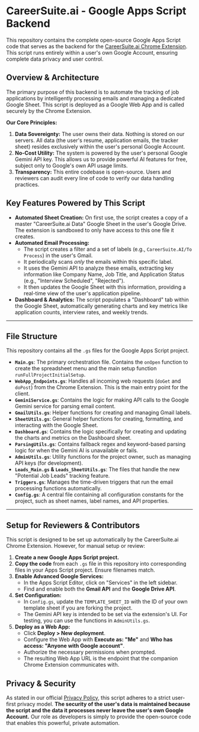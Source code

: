 # CareerSuite.ai - Google Apps Script Backend

This repository contains the complete open-source Google Apps Script code that serves as the backend for the [CareerSuite.ai Chrome Extension](https://[LINK_TO_YOUR_EXTENSION_STORE_PAGE_ONCE_LIVE]). This script runs entirely within a user's own Google Account, ensuring complete data privacy and user control.

## Overview & Architecture

The primary purpose of this backend is to automate the tracking of job applications by intelligently processing emails and managing a dedicated Google Sheet. This script is deployed as a Google Web App and is called securely by the Chrome Extension.

**Our Core Principles:**
1.  **Data Sovereignty:** The user owns their data. Nothing is stored on our servers. All data (the user's resume, application emails, the tracker sheet) resides exclusively within the user's personal Google Account.
2.  **No-Cost Utility:** The system is powered by the user's personal Google Gemini API key. This allows us to provide powerful AI features for free, subject only to Google's own API usage limits.
3.  **Transparency:** This entire codebase is open-source. Users and reviewers can audit every line of code to verify our data handling practices.

## Key Features Powered by This Script

-   **Automated Sheet Creation:** On first use, the script creates a copy of a master "CareerSuite.ai Data" Google Sheet in the user's Google Drive. The extension is sandboxed to only have access to this one file it creates.
-   **Automated Email Processing:**
    -   The script creates a filter and a set of labels (e.g., `CareerSuite.AI/To Process`) in the user's Gmail.
    -   It periodically scans *only* the emails within this specific label.
    -   It uses the Gemini API to analyze these emails, extracting key information like Company Name, Job Title, and Application Status (e.g., "Interview Scheduled", "Rejected").
    -   It then updates the Google Sheet with this information, providing a real-time view of the user's application pipeline.
-   **Dashboard & Analytics:** The script populates a "Dashboard" tab within the Google Sheet, automatically generating charts and key metrics like application counts, interview rates, and weekly trends.

---

## File Structure

This repository contains all the `.gs` files for the Google Apps Script project.

-   **`Main.gs`**: The primary orchestration file. Contains the `onOpen` function to create the spreadsheet menu and the main setup function `runFullProjectInitialSetup`.
-   **`WebApp_Endpoints.gs`**: Handles all incoming web requests (`doGet` and `doPost`) from the Chrome Extension. This is the main entry point for the client.
-   **`GeminiService.gs`**: Contains the logic for making API calls to the Google Gemini service for parsing email content.
-   **`GmailUtils.gs`**: Helper functions for creating and managing Gmail labels.
-   **`SheetUtils.gs`**: General helper functions for creating, formatting, and interacting with the Google Sheet.
-   **`Dashboard.gs`**: Contains the logic specifically for creating and updating the charts and metrics on the Dashboard sheet.
-   **`ParsingUtils.gs`**: Contains fallback regex and keyword-based parsing logic for when the Gemini AI is unavailable or fails.
-   **`AdminUtils.gs`**: Utility functions for the project owner, such as managing API keys (for development).
-   **`Leads_Main.gs` & `Leads_SheetUtils.gs`**: The files that handle the new "Potential Job Leads" tracking feature.
-   **`Triggers.gs`**: Manages the time-driven triggers that run the email processing functions automatically.
-   **`Config.gs`**: A central file containing all configuration constants for the project, such as sheet names, label names, and API properties.

---

## Setup for Reviewers & Contributors

This script is designed to be set up automatically by the CareerSuite.ai Chrome Extension. However, for manual setup or review:

1.  **Create a new Google Apps Script project.**
2.  **Copy the code** from each `.gs` file in this repository into corresponding files in your Apps Script project. Ensure filenames match.
3.  **Enable Advanced Google Services:**
    -   In the Apps Script Editor, click on "Services" in the left sidebar.
    -   Find and enable both the **Gmail API** and the **Google Drive API**.
4.  **Set Configuration:**
    -   In `Config.gs`, update the `TEMPLATE_SHEET_ID` with the ID of your own template sheet if you are forking the project.
    -   The Gemini API key is intended to be set via the extension's UI. For testing, you can use the functions in `AdminUtils.gs`.
5.  **Deploy as a Web App:**
    -   Click **Deploy > New deployment**.
    -   Configure the Web App with **Execute as: "Me"** and **Who has access: "Anyone with Google account"**.
    -   Authorize the necessary permissions when prompted.
    -   The resulting Web App URL is the endpoint that the companion Chrome Extension communicates with.

## Privacy & Security

As stated in our official [Privacy Policy](https://[https://careersuiteai.vercel.app/privacy]), this script adheres to a strict user-first privacy model. **The security of the user's data is maintained because the script and the data it processes never leave the user's own Google Account.** Our role as developers is simply to provide the open-source code that enables this powerful, private automation.
